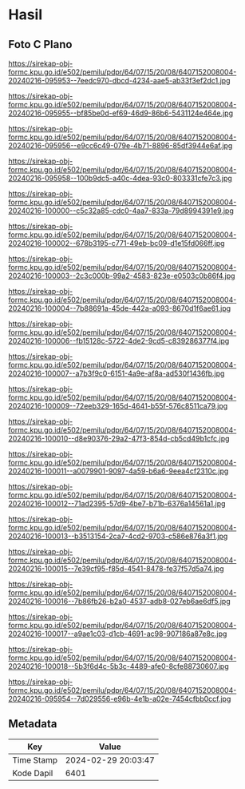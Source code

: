 # Hasil

## Foto C Plano

https://sirekap-obj-formc.kpu.go.id/e502/pemilu/pdpr/64/07/15/20/08/6407152008004-20240216-095953--7eedc970-dbcd-4234-aae5-ab33f3ef2dc1.jpg

https://sirekap-obj-formc.kpu.go.id/e502/pemilu/pdpr/64/07/15/20/08/6407152008004-20240216-095955--bf85be0d-ef69-46d9-86b6-5431124e464e.jpg

https://sirekap-obj-formc.kpu.go.id/e502/pemilu/pdpr/64/07/15/20/08/6407152008004-20240216-095956--e9cc6c49-079e-4b71-8896-85df3944e6af.jpg

https://sirekap-obj-formc.kpu.go.id/e502/pemilu/pdpr/64/07/15/20/08/6407152008004-20240216-095958--100b9dc5-a40c-4dea-93c0-803331cfe7c3.jpg

https://sirekap-obj-formc.kpu.go.id/e502/pemilu/pdpr/64/07/15/20/08/6407152008004-20240216-100000--c5c32a85-cdc0-4aa7-833a-79d8994391e9.jpg

https://sirekap-obj-formc.kpu.go.id/e502/pemilu/pdpr/64/07/15/20/08/6407152008004-20240216-100002--678b3195-c771-49eb-bc09-d1e15fd066ff.jpg

https://sirekap-obj-formc.kpu.go.id/e502/pemilu/pdpr/64/07/15/20/08/6407152008004-20240216-100003--2c3c000b-99a2-4583-823e-e0503c0b86f4.jpg

https://sirekap-obj-formc.kpu.go.id/e502/pemilu/pdpr/64/07/15/20/08/6407152008004-20240216-100004--7b88691a-45de-442a-a093-8670d1f6ae61.jpg

https://sirekap-obj-formc.kpu.go.id/e502/pemilu/pdpr/64/07/15/20/08/6407152008004-20240216-100006--fb15128c-5722-4de2-9cd5-c839286377f4.jpg

https://sirekap-obj-formc.kpu.go.id/e502/pemilu/pdpr/64/07/15/20/08/6407152008004-20240216-100007--a7b3f9c0-6151-4a9e-af8a-ad530f1436fb.jpg

https://sirekap-obj-formc.kpu.go.id/e502/pemilu/pdpr/64/07/15/20/08/6407152008004-20240216-100009--72eeb329-165d-4641-b55f-576c8511ca79.jpg

https://sirekap-obj-formc.kpu.go.id/e502/pemilu/pdpr/64/07/15/20/08/6407152008004-20240216-100010--d8e90376-29a2-47f3-854d-cb5cd49b1cfc.jpg

https://sirekap-obj-formc.kpu.go.id/e502/pemilu/pdpr/64/07/15/20/08/6407152008004-20240216-100011--a0079901-9097-4a59-b6a6-9eea4cf2310c.jpg

https://sirekap-obj-formc.kpu.go.id/e502/pemilu/pdpr/64/07/15/20/08/6407152008004-20240216-100012--71ad2395-57d9-4be7-b71b-6376a14561a1.jpg

https://sirekap-obj-formc.kpu.go.id/e502/pemilu/pdpr/64/07/15/20/08/6407152008004-20240216-100013--b3513154-2ca7-4cd2-9703-c586e876a3f1.jpg

https://sirekap-obj-formc.kpu.go.id/e502/pemilu/pdpr/64/07/15/20/08/6407152008004-20240216-100015--7e39cf95-f85d-4541-8478-fe37f57d5a74.jpg

https://sirekap-obj-formc.kpu.go.id/e502/pemilu/pdpr/64/07/15/20/08/6407152008004-20240216-100016--7b86fb26-b2a0-4537-adb8-027eb6ae6df5.jpg

https://sirekap-obj-formc.kpu.go.id/e502/pemilu/pdpr/64/07/15/20/08/6407152008004-20240216-100017--a9ae1c03-d1cb-4691-ac98-907186a87e8c.jpg

https://sirekap-obj-formc.kpu.go.id/e502/pemilu/pdpr/64/07/15/20/08/6407152008004-20240216-100018--5b3f6d4c-5b3c-4489-afe0-8cfe88730607.jpg

https://sirekap-obj-formc.kpu.go.id/e502/pemilu/pdpr/64/07/15/20/08/6407152008004-20240216-095954--7d029556-e96b-4e1b-a02e-7454cfbb0ccf.jpg


## Metadata

| Key        | Value               |
| ---------- | ------------------- |
| Time Stamp | 2024-02-29 20:03:47 |
| Kode Dapil | 6401                |



